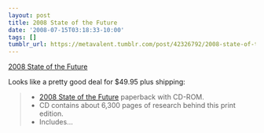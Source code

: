 ```yaml
---
layout: post
title: 2008 State of the Future
date: '2008-07-15T03:18:33-10:00'
tags: []
tumblr_url: https://metavalent.tumblr.com/post/42326792/2008-state-of-the-future
---
```

[2008 State of the Future](http://metavalent.info/?p=767)  

Looks like a pretty good deal for $49.95 plus shipping:

> - [2008 State of the Future](http://www.millennium-project.org/millennium/sof2008.html) paperback with CD-ROM.
> - CD contains about 6,300 pages of research behind this print edition.
> - Includes…

